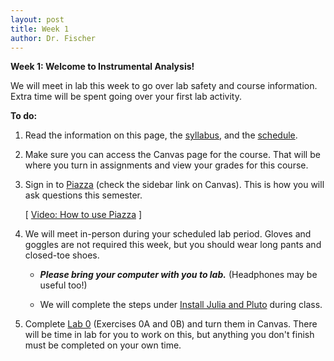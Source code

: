 ```yaml
---
layout: post
title: Week 1
author: Dr. Fischer
---
```


**Week 1: Welcome to Instrumental Analysis!**

We will meet in lab this week to go over lab safety and course information.  Extra time will be spent going over your first lab activity.

**To do:**

1. Read the information on this page, the [syllabus]({{site.url}}/syllabus), and the [schedule]({{site.url}}/schedule).

1. Make sure you can access the Canvas page for the course.  That will be where you turn in assignments and view your grades for this course.

1. Sign in to [Piazza](https://piazza.com) (check the sidebar link on Canvas).  This is how you will ask questions this semester.

      [ [Video: How to use Piazza](https://wcu.hosted.panopto.com/Panopto/Pages/Viewer.aspx?id=0abad82d-58e0-49c9-aa39-acb8012e0a2e) ]

1. We will meet in-person during your scheduled lab period.  Gloves and goggles are not required this week, but you should wear long pants and closed-toe shoes.

      - ***Please bring your computer with you to lab.*** (Headphones may be useful too!)
      
      - We will complete the steps under [Install Julia and Pluto]({{site.url}}/lab-0/#install-julia-and-pluto) during class.
      
1. Complete [Lab 0](http://localhost:4000/lab-0/) (Exercises 0A and 0B) and turn them in Canvas.  There will be time in lab for you to work on this, but anything you don't finish must be completed on your own time.
